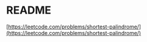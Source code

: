 # README

[https://leetcode.com/problems/shortest-palindrome/](https://leetcode.com/problems/shortest-palindrome/)

